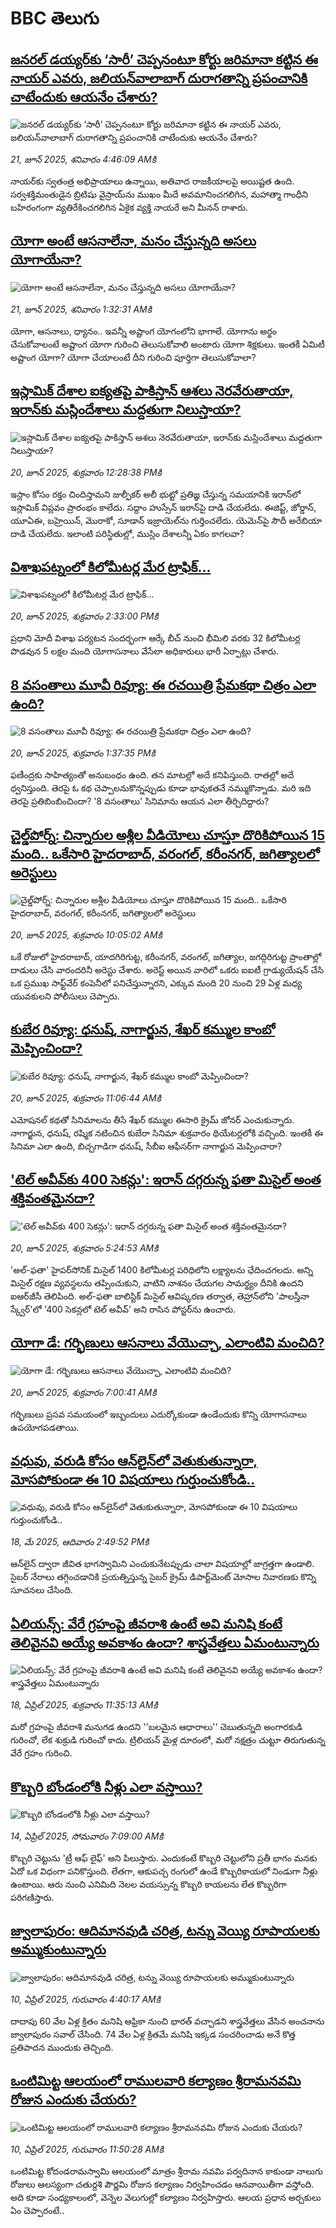 # BBC తెలుగు## [జనరల్ డయ్యర్‌కు ‘సారీ’ చెప్పనంటూ కోర్టు జరిమానా కట్టిన ఈ నాయర్ ఎవరు, జలియన్‌వాలాబాగ్ దురాగతాన్ని ప్రపంచానికి చాటేందుకు ఆయనేం చేశారు? ](https://www.bbc.com/telugu/articles/c625lgn9v59o?at_campaign=githubrss)![జనరల్ డయ్యర్‌కు ‘సారీ’ చెప్పనంటూ కోర్టు జరిమానా కట్టిన ఈ నాయర్ ఎవరు, జలియన్‌వాలాబాగ్ దురాగతాన్ని ప్రపంచానికి చాటేందుకు ఆయనేం చేశారు? ](https://ichef.bbci.co.uk/ace/ws/240/cpsprodpb/4dd8/live/425449b0-4da8-11f0-8fe0-93859de315e8.jpg)_21, జూన్ 2025, శనివారం 4:46:09 AMకి_నాయర్‌కు స్వతంత్ర అభిప్రాయాలు ఉన్నాయి, అతివాద రాజకీయాలపై అయిష్టత ఉంది. సర్వశక్తిమంతుడైన బ్రిటిషు వైస్రాయ్‌ను ముఖం మీదే అవమానించగలిగిన, మహాత్మా గాంధీని బహిరంగంగా వ్యతిరేకించగలిగిన ఏకైక వ్యక్తి నాయరే అని మీనన్ రాశారు.## [యోగా అంటే ఆసనాలేనా, మనం చేస్తున్నది అసలు యోగాయేనా?](https://www.bbc.com/telugu/articles/cy4ngjnn8vpo?at_campaign=githubrss)![యోగా అంటే ఆసనాలేనా, మనం చేస్తున్నది అసలు యోగాయేనా?](https://ichef.bbci.co.uk/ace/ws/240/cpsprodpb/cd71/live/737319a0-4e3d-11f0-a539-cdc4b907ea22.jpg)_21, జూన్ 2025, శనివారం 1:32:31 AMకి_యోగా, ఆసనాలు, ధ్యానం.. ఇవన్నీ అష్టాంగ యోగంలోని భాగాలే. యోగాను అర్థం చేసుకోవాలంటే అష్టాంగ యోగా గురించి తెలుసుకోవాలి అంటారు యోగా శిక్షకులు. ఇంతకీ ఏమిటీ అష్టాంగ యోగా? యోగా చేయాలంటే దీని గురించి పూర్తిగా తెలుసుకోవాలా?## [ఇస్లామిక్ దేశాల ఐక్యతపై పాకిస్తాన్ ఆశలు నెరవేరుతాయా, ఇరాన్‌కు మస్లిందేశాలు మద్దతుగా నిలుస్తాయా? ](https://www.bbc.com/telugu/articles/cdjxekv89zeo?at_campaign=githubrss)![ఇస్లామిక్ దేశాల ఐక్యతపై పాకిస్తాన్ ఆశలు నెరవేరుతాయా, ఇరాన్‌కు మస్లిందేశాలు మద్దతుగా నిలుస్తాయా? ](https://ichef.bbci.co.uk/ace/ws/240/cpsprodpb/9f59/live/db4d2dd0-4dd0-11f0-b96e-a3cac2ad0819.jpg)_20, జూన్ 2025, శుక్రవారం 12:28:38 PMకి_ఇస్లాం కోసం రక్తం చిందిస్తామని జుల్ఫీకర్ అలీ భుట్టో ప్రతిజ్ఞ చేస్తున్న సమయానికి ఇరాన్‌లో ఇస్లామిక్ విప్లవం ప్రారంభం కాలేదు. సద్దాం హుస్సేన్ ఇరాన్‌పై దాడి చేయలేదు. ఈజిప్ట్, జోర్డాన్, యూఏఈ, బహ్రెయిన్, మొరాకో, సూడాన్ ఇజ్రాయెల్‌ను గుర్తించలేదు. యెమెన్‌పై సౌదీ అరేబియా దాడి చేయలేదు. ఇలాంటి పరిస్థితుల్లో, ముస్లిం దేశాలన్నీ ఏకం కాగలవా?## [విశాఖపట్నంలో కిలోమీటర్ల మేర ట్రాఫిక్...](https://www.bbc.com/telugu/articles/c4gdpdelzgeo?at_campaign=githubrss)![విశాఖపట్నంలో కిలోమీటర్ల మేర ట్రాఫిక్...](https://ichef.bbci.co.uk/ace/ws/240/cpsprodpb/ef57/live/ab9eb250-4de1-11f0-86d5-3b52b53af158.jpg)_20, జూన్ 2025, శుక్రవారం 2:33:00 PMకి_ప్రధాని మోదీ విశాఖ పర్యటన సందర్భంగా ఆర్కే బీచ్ నుంచి భీమిలి వరకు 32 కిలోమీటర్ల పొడవున 5 లక్షల మంది యోగాసనాలు వేసేలా అధికారులు భారీ ఏర్పాట్లు చేశారు.## [8 వ‌సంతాలు మూవీ రివ్యూ: ఈ రచయిత్రి ప్రేమకథా చిత్రం ఎలా ఉంది?](https://www.bbc.com/telugu/articles/c5y0r5n514yo?at_campaign=githubrss)![8 వ‌సంతాలు మూవీ రివ్యూ: ఈ రచయిత్రి ప్రేమకథా చిత్రం ఎలా ఉంది?](https://ichef.bbci.co.uk/ace/ws/240/cpsprodpb/e98a/live/92a74f20-4dd0-11f0-b96e-a3cac2ad0819.jpg)_20, జూన్ 2025, శుక్రవారం 1:37:35 PMకి_ఫ‌ణీంద్ర‌కు సాహిత్యంతో అనుబంధం ఉంది. త‌న మాట‌ల్లో అదే క‌నిపిస్తుంది. రాత‌ల్లో అదే ధ్వ‌నిస్తుంది. తెర‌పై ఓ క‌థ చెప్పాల‌నుకొన్న‌ప్పుడు కూడా భావుక‌త‌నే న‌మ్ముకొన్నాడు. మ‌రి ఇది తెర‌పై ప్ర‌తిబింబించిందా? '8 వసంతాలు' సినిమాను ఆయన ఎలా తీర్చిదిద్దారు?## [చైల్డ్‌పోర్న్: చిన్నారుల అశ్లీల వీడియోలు చూస్తూ దొరికిపోయిన 15 మంది.. ఒకేసారి హైదరాబాద్, వరంగల్, కరీంనగర్, జగిత్యాలలో అరెస్టులు ](https://www.bbc.com/telugu/articles/c4g8m9eg12eo?at_campaign=githubrss)![చైల్డ్‌పోర్న్: చిన్నారుల అశ్లీల వీడియోలు చూస్తూ దొరికిపోయిన 15 మంది.. ఒకేసారి హైదరాబాద్, వరంగల్, కరీంనగర్, జగిత్యాలలో అరెస్టులు ](https://ichef.bbci.co.uk/ace/ws/240/cpsprodpb/839d/live/3174c7e0-4dbd-11f0-b275-6d80aed794e9.jpg)_20, జూన్ 2025, శుక్రవారం 10:05:02 AMకి_ఒకే రోజులో హైదరాబాద్, యాదగిరిగుట్ట, కరీంనగర్, వరంగల్, జగిత్యాల, జగద్గిరిగుట్ట ప్రాంతాల్లో దాడులు చేసి వారందరినీ అరెస్టు చేశారు. అరెస్ట్ అయిన వారిలో ఒకరు ఐఐటీ గ్రాడ్యుయేషన్ చేసి ఒక ప్రముఖ సాఫ్ట్‌వేర్ కంపెనీలో పనిచేస్తున్నారని, ఎక్కువ మంది 20 నుంచి 29 ఏళ్ల మధ్య యువకులని పోలీసులు చెప్పారు.## [కుబేర రివ్యూ: ధనుష్, నాగార్జున, శేఖర్ కమ్ముల కాంబో మెప్పించిందా?](https://www.bbc.com/telugu/articles/cly2r4lj2xxo?at_campaign=githubrss)![కుబేర రివ్యూ: ధనుష్, నాగార్జున, శేఖర్ కమ్ముల కాంబో మెప్పించిందా?](https://ichef.bbci.co.uk/ace/ws/240/cpsprodpb/a65f/live/a91d2140-4dc5-11f0-8a7b-978705190f42.jpg)_20, జూన్ 2025, శుక్రవారం 11:06:44 AMకి_ఎమోషనల్ కథతో సినిమాలను తీసే శేఖర్ కమ్ముల ఈసారి క్రైమ్ జోనర్ ఎంచుకున్నారు. నాగార్జున‌, ధ‌నుష్‌, ర‌ష్మిక న‌టించిన కుబేరా సినిమా శుక్రవారం థియేట‌ర్ల‌లోకి వ‌చ్చింది. ఇంతకీ ఈ సినిమా ఎలా ఉంది, బిచ్చగాడిగా ధనుష్, సీబీఐ ఆఫీసర్‌గా నాగార్జున మెప్పించారా?## ['టెల్ అవీవ్‌కు 400 సెకన్లు': ఇరాన్ దగ్గరున్న ఫతా మిసైల్ అంత శక్తివంతమైనదా?](https://www.bbc.com/telugu/articles/c4gd47drzjro?at_campaign=githubrss)!['టెల్ అవీవ్‌కు 400 సెకన్లు': ఇరాన్ దగ్గరున్న ఫతా మిసైల్ అంత శక్తివంతమైనదా?](https://ichef.bbci.co.uk/ace/ws/240/cpsprodpb/9146/live/0e670a60-4cb9-11f0-ba4c-7f16eba7c93a.jpg)_20, జూన్ 2025, శుక్రవారం 5:24:53 AMకి_'అల్-ఫతా' హైపర్‌సోనిక్ మిసైల్ 1400 కిలోమీటర్ల పరిధిలోని లక్ష్యాలను ఛేదించగలదు. అన్ని మిసైల్ రక్షణ వ్యవస్థలను తప్పించుకుని, వాటిని నాశనం చేయగల సామర్థ్యం దీనికి ఉందని ఐఆర్‌జీసీ తెలిపింది. అల్-ఫతా బాలిస్టిక్ మిసైల్ ఆవిష్కరణ తర్వాత, తెహ్రాన్‌లోని 'పాలస్తీనా స్క్వేర్'లో '400 సెకన్లలో టెల్ అవీవ్' అని రాసిన పోస్టర్‌ను ఉంచారు.## [యోగా డే: గర్భిణులు ఆసనాలు వేయొచ్చా, ఎలాంటివి మంచిది?](https://www.bbc.com/telugu/articles/c0l4pggk899o?at_campaign=githubrss)![యోగా డే: గర్భిణులు ఆసనాలు వేయొచ్చా, ఎలాంటివి మంచిది?](https://ichef.bbci.co.uk/ace/ws/240/cpsprodpb/8392/live/d747fe40-4d99-11f0-89d6-658a27a30f2a.jpg)_20, జూన్ 2025, శుక్రవారం 7:00:41 AMకి_గర్భిణులు ప్రసవ సమయంలో ఇబ్బందులు ఎదుర్కోకుండా ఉండేందుకు కొన్ని యోగాసనాలు ఉపయోగపడతాయి.## [వధువు, వరుడి కోసం ఆన్‌లైన్‌లో వెతుకుతున్నారా, మోసపోకుండా ఈ 10 విషయాలు గుర్తుంచుకోండి..](https://www.bbc.com/telugu/articles/c5yrny82136o?at_campaign=githubrss)![వధువు, వరుడి కోసం ఆన్‌లైన్‌లో వెతుకుతున్నారా, మోసపోకుండా ఈ 10 విషయాలు గుర్తుంచుకోండి..](https://ichef.bbci.co.uk/ace/ws/240/cpsprodpb/74cc/live/3f04f8a0-28fe-11f0-8c66-ebf25fc2cfef.jpg)_18, మే 2025, ఆదివారం 2:49:52 PMకి_ఆన్‌లైన్ ద్వారా జీవిత భాగస్వామిని ఎంచుకునేటప్పుడు చాలా విషయాల్లో జాగ్రత్తగా ఉండాలి. సైబర్ నేరాలు తగ్గించడానికి ప్రయత్నిస్తున్న సైబర్ క్రైమ్ డిపార్ట్‌మెంట్ మోసాల నివారణకు కొన్ని సూచనలు చేసింది.## [ఏలియన్స్: వేరే గ్రహంపై జీవరాశి ఉంటే అవి మనిషి కంటే తెలివైనవి అయ్యే అవకాశం ఉందా? శాస్త్రవేత్తలు ఏమంటున్నారు](https://www.bbc.com/telugu/articles/cn7xelz1r85o?at_campaign=githubrss)![ఏలియన్స్: వేరే గ్రహంపై జీవరాశి ఉంటే అవి మనిషి కంటే తెలివైనవి అయ్యే అవకాశం ఉందా? శాస్త్రవేత్తలు ఏమంటున్నారు](https://ichef.bbci.co.uk/ace/ws/240/cpsprodpb/b07b/live/a29a56f0-1b9b-11f0-a455-cf1d5f751d2f.png)_18, ఏప్రిల్ 2025, శుక్రవారం 11:35:13 AMకి_మరో గ్రహంపై జీవరాశి మనుగడ ఉందని ''బలమైన ఆధారాలు'' చెబుతున్నది అంగారకుడి గురించో, లేక శుక్రుడి గురించో కాదు. ట్రిలియన్ మైళ్ల దూరంలో, మరో నక్షత్రం చుట్టూ తిరుగుతున్న వేరే గ్రహం గురించి.## [కొబ్బరి బోండంలోకి నీళ్లు ఎలా వస్తాయి?](https://www.bbc.com/telugu/articles/czjn4mzxxy8o?at_campaign=githubrss)![కొబ్బరి బోండంలోకి నీళ్లు ఎలా వస్తాయి?](https://ichef.bbci.co.uk/ace/ws/240/cpsprodpb/46c5/live/684a55e0-18fd-11f0-8b11-7756b7b808cc.jpg)_14, ఏప్రిల్ 2025, సోమవారం 7:09:00 AMకి_కొబ్బరి చెట్టును 'ట్రీ ఆఫ్ లైఫ్' అని పిలుస్తారు. ఎందుకంటే కొబ్బరి చెట్టులోని ప్రతీ భాగం మనకు ఏదో ఒక విధంగా పనికొస్తుంది. లేతగా, ఆకుపచ్చ రంగులో ఉండే కొబ్బరికాయలో నిండుగా నీళ్లు ఉంటాయి. ఆరు నుంచి ఎనిమిది నెలల వయస్సున్న కొబ్బరి కాయలను లేత కొబ్బరిగా పరిగణిస్తారు.## [జ్వాలాపురం: ఆదిమానవుడి చరిత్ర, టన్ను వెయ్యి రూపాయలకు అమ్ముకుంటున్నారు ](https://www.bbc.com/telugu/articles/creqqnwdd5qo?at_campaign=githubrss)![జ్వాలాపురం: ఆదిమానవుడి చరిత్ర, టన్ను వెయ్యి రూపాయలకు అమ్ముకుంటున్నారు ](https://ichef.bbci.co.uk/ace/ws/240/cpsprodpb/765e/live/b472e2d0-15b4-11f0-842b-a7355694993d.jpg)_10, ఏప్రిల్ 2025, గురువారం 4:40:17 AMకి_దాదాపు 60 వేల ఏళ్ల క్రితం మనిషి ఆఫ్రికా నుంచి భారత్ వచ్చాడని శాస్త్రవేత్తలు వేసిన అంచనాను జ్వాలాపురం సవాల్ చేసింది. 74 వేల ఏళ్ల క్రితమే మనిషి ఇక్కడ సంచరించాడు అనే కొత్త ప్రతిపాదన ముందుకు తెచ్చింది.## [ఒంటిమిట్ట ఆలయంలో రాములవారి కల్యాణం శ్రీరామనవమి రోజున ఎందుకు చేయరు?](https://www.bbc.com/telugu/articles/ce822j5e465o?at_campaign=githubrss)![ఒంటిమిట్ట ఆలయంలో రాములవారి కల్యాణం శ్రీరామనవమి రోజున ఎందుకు చేయరు?](https://ichef.bbci.co.uk/ace/ws/240/cpsprodpb/fed5/live/25534d40-1601-11f0-b58a-6113af226972.jpg)_10, ఏప్రిల్ 2025, గురువారం 11:50:28 AMకి_ఒంటిమిట్ట కోదండరామస్వామి ఆలయంలో మాత్రం శ్రీరామ నవమి పర్వదినాన కాకుండా నాలుగు రోజులు ఆలస్యంగా చతుర్దశి పౌర్ణమి రోజున కల్యాణం నిర్వహించడం ఆనవాయితీగా వస్తోంది. అది కూడా సంధ్యకాలంలో, వెన్నెల వెలుగుల్లో కల్యాణం నిర్వహిస్తారు. ఆలయ ప్రధాన అర్చకులు ఏం చెప్పారంటే..